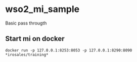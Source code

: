 # wso2_mi_sample
Basic pass througth


## Start mi on docker
```docker run -p 127.0.0.1:8253:8053 -p 127.0.0.1:8290:8090 *irosales/training*```
